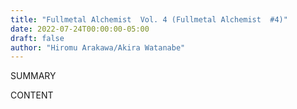 ```yaml
---
title: "Fullmetal Alchemist  Vol. 4 (Fullmetal Alchemist  #4)"
date: 2022-07-24T00:00:00-05:00
draft: false
author: "Hiromu Arakawa/Akira Watanabe"
---
```


SUMMARY

<!--more-->

CONTENT